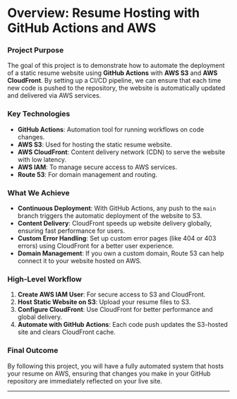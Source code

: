 # **Overview: Resume Hosting with GitHub Actions and AWS**

### **Project Purpose**
The goal of this project is to demonstrate how to automate the deployment of a static resume website using **GitHub Actions** with **AWS S3** and **AWS CloudFront**. By setting up a CI/CD pipeline, we can ensure that each time new code is pushed to the repository, the website is automatically updated and delivered via AWS services.

### **Key Technologies**
- **GitHub Actions**: Automation tool for running workflows on code changes.
- **AWS S3**: Used for hosting the static resume website.
- **AWS CloudFront**: Content delivery network (CDN) to serve the website with low latency.
- **AWS IAM**: To manage secure access to AWS services.
- **Route 53**: For domain management and routing.
  
### **What We Achieve**
- **Continuous Deployment**: With GitHub Actions, any push to the `main` branch triggers the automatic deployment of the website to S3.
- **Content Delivery**: CloudFront speeds up website delivery globally, ensuring fast performance for users.
- **Custom Error Handling**: Set up custom error pages (like 404 or 403 errors) using CloudFront for a better user experience.
- **Domain Management**: If you own a custom domain, Route 53 can help connect it to your website hosted on AWS.

### **High-Level Workflow**
1. **Create AWS IAM User**: For secure access to S3 and CloudFront.
2. **Host Static Website on S3**: Upload your resume files to S3.
3. **Configure CloudFront**: Use CloudFront for better performance and global delivery.
4. **Automate with GitHub Actions**: Each code push updates the S3-hosted site and clears CloudFront cache.

### **Final Outcome**
By following this project, you will have a fully automated system that hosts your resume on AWS, ensuring that changes you make in your GitHub repository are immediately reflected on your live site.

---
